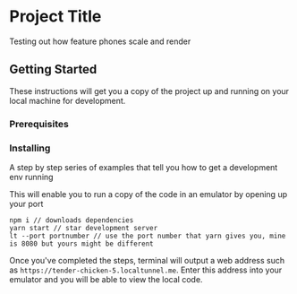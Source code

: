 # Project Title

Testing out how feature phones scale and render 

## Getting Started

These instructions will get you a copy of the project up and running on your local machine for development. 
### Prerequisites


### Installing

A step by step series of examples that tell you how to get a development env running

This will enable you to run a copy of the code in an emulator by opening up your port

```
npm i // downloads dependencies 
yarn start // star development server 
lt --port portnumber // use the port number that yarn gives you, mine is 8080 but yours might be different
```

Once you've completed the steps, terminal will output a web address such as `https://tender-chicken-5.localtunnel.me`. Enter this address into your emulator and you will be able to view the local code.